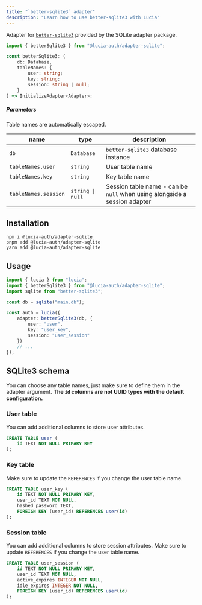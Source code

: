 ```yaml
---
title: "`better-sqlite3` adapter"
description: "Learn how to use better-sqlite3 with Lucia"
---
```


Adapter for [`better-sqlite3`](https://github.com/WiseLibs/better-sqlite3) provided by the SQLite adapter package.

```ts
import { betterSqlite3 } from "@lucia-auth/adapter-sqlite";
```

```ts
const betterSqlite3: (
	db: Database,
	tableNames: {
		user: string;
		key: string;
		session: string | null;
	}
) => InitializeAdapter<Adapter>;
```

##### Parameters

Table names are automatically escaped.

| name                 | type             | description                                                               |
| -------------------- | ---------------- | ------------------------------------------------------------------------- |
| `db`                 | `Database`       | `better-sqlite3` database instance                                        |
| `tableNames.user`    | `string`         | User table name                                                           |
| `tableNames.key`     | `string`         | Key table name                                                            |
| `tableNames.session` | `string \| null` | Session table name - can be `null` when using alongside a session adapter |

## Installation

```
npm i @lucia-auth/adapter-sqlite
pnpm add @lucia-auth/adapter-sqlite
yarn add @lucia-auth/adapter-sqlite
```

## Usage

```ts
import { lucia } from "lucia";
import { betterSqlite3 } from "@lucia-auth/adapter-sqlite";
import sqlite from "better-sqlite3";

const db = sqlite("main.db");

const auth = lucia({
	adapter: betterSqlite3(db, {
		user: "user",
		key: "user_key",
		session: "user_session"
	})
	// ...
});
```

## SQLite3 schema

You can choose any table names, just make sure to define them in the adapter argument. **The `id` columns are not UUID types with the default configuration.**

### User table

You can add additional columns to store user attributes.

```sql
CREATE TABLE user (
    id TEXT NOT NULL PRIMARY KEY
);
```

### Key table

Make sure to update the `REFERENCES` if you change the user table name.

```sql
CREATE TABLE user_key (
    id TEXT NOT NULL PRIMARY KEY,
    user_id TEXT NOT NULL,
    hashed_password TEXT,
    FOREIGN KEY (user_id) REFERENCES user(id)
);
```

### Session table

You can add additional columns to store session attributes. Make sure to update `REFERENCES` if you change the user table name.

```sql
CREATE TABLE user_session (
    id TEXT NOT NULL PRIMARY KEY,
    user_id TEXT NOT NULL,
    active_expires INTEGER NOT NULL,
    idle_expires INTEGER NOT NULL,
    FOREIGN KEY (user_id) REFERENCES user(id)
);
```
